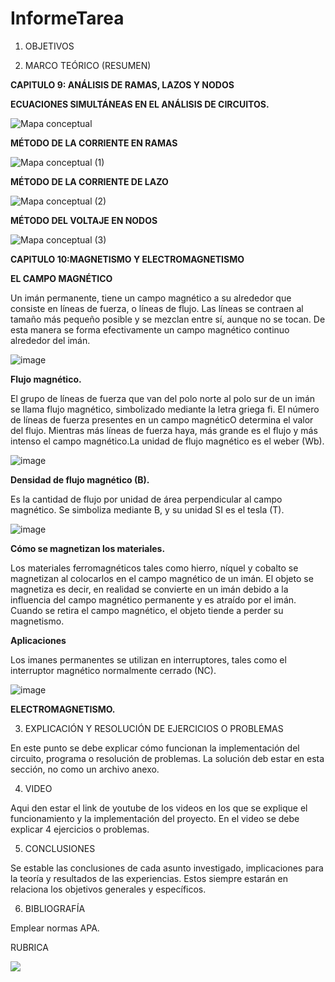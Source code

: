 # InformeTarea


1. OBJETIVOS


2. MARCO TEÓRICO (RESUMEN)

**CAPITULO 9: ANÁLISIS DE RAMAS, LAZOS Y NODOS**

**ECUACIONES SIMULTÁNEAS EN EL ANÁLISIS DE CIRCUITOS.**

![Mapa conceptual](https://user-images.githubusercontent.com/105570939/177267498-3a1b6cd5-bf9e-4483-9925-3356e3b02136.jpeg)

**MÉTODO DE LA CORRIENTE EN RAMAS**

![Mapa conceptual (1)](https://user-images.githubusercontent.com/105570939/177474335-1b3efb60-30fa-462d-8500-98932478b87d.jpeg)

**MÉTODO DE LA CORRIENTE DE LAZO**

![Mapa conceptual (2)](https://user-images.githubusercontent.com/105570939/177480177-6e135e9a-46d6-4375-b7b9-b4154a8016b9.jpeg)

**MÉTODO DEL VOLTAJE EN NODOS**

![Mapa conceptual (3)](https://user-images.githubusercontent.com/105570939/177487816-c87d2f0d-7792-4755-be93-ef7385b1bc65.jpeg)

**CAPITULO 10:MAGNETISMO Y ELECTROMAGNETISMO**

**EL CAMPO MAGNÉTICO**

Un imán permanente, tiene un campo magnético a su alrededor que consiste en líneas de fuerza, o líneas de flujo. Las líneas se contraen al tamaño más pequeño posible y se mezclan entre sí, aunque no se tocan. De esta manera se forma efectivamente un campo magnético continuo alrededor del imán.

![image](https://user-images.githubusercontent.com/105570939/177490753-1b094b1d-b803-427c-b687-cd5df4bfc702.png)

**Flujo magnético.**

El grupo de líneas de fuerza que van del polo norte al polo sur de un imán se llama flujo magnético, simbolizado mediante la letra griega fi. El número de líneas de fuerza presentes en un campo magnéticO determina el valor del flujo. Mientras más líneas de fuerza haya, más grande es el flujo y más intenso el campo magnético.La unidad de flujo magnético es el weber (Wb).

![image](https://user-images.githubusercontent.com/105570939/177493189-adfcc44d-5e63-4ec2-8c36-a97426109af9.png)

**Densidad de flujo magnético (B).**

Es la cantidad de flujo por unidad de área perpendicular al campo magnético. Se simboliza mediante B, y su unidad SI es el tesla (T).

![image](https://user-images.githubusercontent.com/105570939/177494276-ad0eca7f-6bca-4492-a7ee-4a3926c022d5.png)

**Cómo se magnetizan los materiales.**

Los materiales ferromagnéticos tales como hierro, níquel y cobalto se magnetizan al colocarlos en el campo magnético de un imán. El objeto se magnetiza es decir, en realidad se convierte en un imán debido a la influencia del campo magnético permanente y es atraído por el imán. Cuando se retira el campo magnético, el objeto tiende a perder su magnetismo.

**Aplicaciones**

Los imanes permanentes se utilizan en interruptores, tales como el interruptor magnético normalmente cerrado (NC).

![image](https://user-images.githubusercontent.com/105570939/177496453-65efe265-dbaf-44e6-aa9a-c33e300ead0f.png)

**ELECTROMAGNETISMO.**



3. EXPLICACIÓN Y RESOLUCIÓN DE EJERCICIOS O PROBLEMAS

En este punto se debe explicar cómo funcionan la implementación del circuito, programa o resolución de problemas.
La solución deb estar en esta sección, no como un archivo anexo.

4. VIDEO

Aqui den estar el link de youtube de los videos en los que se explique el funcionamiento y la implementación del proyecto.
En el video se debe explicar 4 ejercicios o problemas.


5. CONCLUSIONES

Se estable las conclusiones de cada asunto investigado, implicaciones para la teoría y resultados de las experiencias. Estos siempre estarán en relaciona los objetivos generales y específicos.

6. BIBLIOGRAFÍA

Emplear normas APA.

RUBRICA

![](https://github.com/doalulema/InformeTarea/blob/main/Tarea.png)
